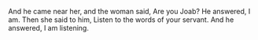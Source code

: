 And he came near her, and the woman said, Are you Joab? He answered, I am. Then she said to him, Listen to the words of your servant. And he answered, I am listening.
